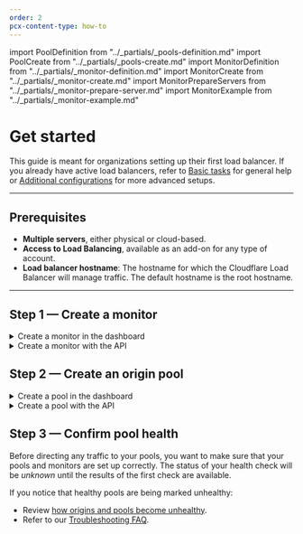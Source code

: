 ```yaml
---
order: 2
pcx-content-type: how-to
---
```


import PoolDefinition from "../_partials/_pools-definition.md"
import PoolCreate from "../_partials/_pools-create.md"
import MonitorDefinition from "../_partials/_monitor-definition.md"
import MonitorCreate from "../_partials/_monitor-create.md"
import MonitorPrepareServers from "../_partials/_monitor-prepare-server.md"
import MonitorExample from "../_partials/_monitor-example.md"


# Get started

This guide is meant for organizations setting up their first load balancer. If you already have active load balancers, refer to [Basic tasks](/how-to) for general help or [Additional configurations](/additional-options) for more advanced setups.

---

## Prerequisites

- **Multiple servers**, either physical or cloud-based.
- **Access to Load Balancing**, available as an add-on for any type of account.
- **Load balancer hostname**: The hostname for which the Cloudflare Load Balancer will manage traffic. The default hostname is the root hostname.

---

## Step 1 — Create a monitor

<MonitorDefinition/>

<details>
<summary>Create a monitor in the dashboard</summary>
<div>

<strong>Set up the monitor</strong>

<MonitorCreate/>

<strong>Prepare your servers</strong>

<MonitorPrepareServers/>

</div>
</details>

<details>
<summary>Create a monitor with the API</summary>
<div>

<strong>Set up the monitor</strong>

TBD

<strong>Prepare your servers</strong>

<MonitorPrepareServers/>

</div>
</details>

<MonitorExample/>

## Step 2 — Create an origin pool

<PoolDefinition/>

<details>
<summary>Create a pool in the dashboard</summary>
<div>

<PoolCreate/>

</div>

</details>

<details>
<summary>Create a pool with the API</summary>
<div>

TBD

</div>

</details>

## Step 3 — Confirm pool health

Before directing any traffic to your pools, you want to make sure that your pools and monitors are set up correctly. The status of your health check will be *unknown* until the results of the first check are available.

If you notice that healthy pools are being marked unhealthy:

- Review [how origins and pools become unhealthy](/understand-basics/health-details).
- Refer to our [Troubleshooting FAQ](https://support.cloudflare.com/hc/articles/4407016052493).